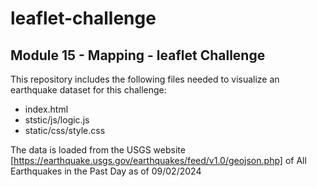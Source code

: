 # leaflet-challenge
## Module 15 - Mapping - leaflet Challenge

This repository includes the following files needed to visualize an earthquake dataset for this challenge:

- index.html
- ststic/js/logic.js
- static/css/style.css

The data is loaded from the USGS website [https://earthquake.usgs.gov/earthquakes/feed/v1.0/geojson.php] of All Earthquakes in the Past Day as of 09/02/2024
